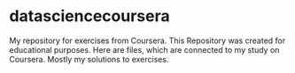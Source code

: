 # datasciencecoursera
My repository for exercises from Coursera.
This Repository was created for educational purposes. Here are files, which are connected to my study on Coursera. Mostly my solutions to exercises.
